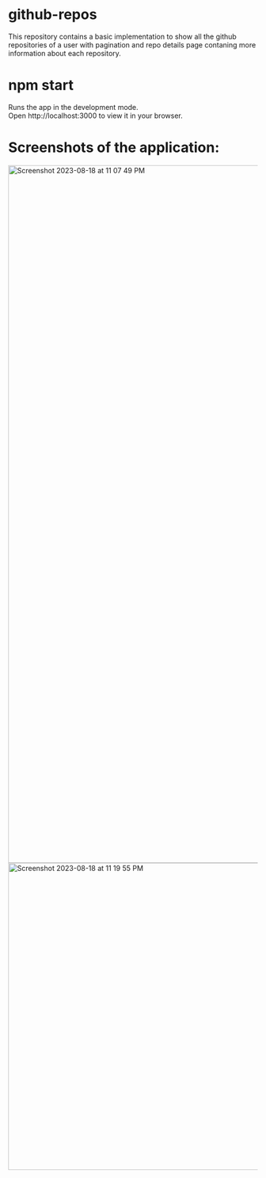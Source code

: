 # github-repos
This repository contains a basic implementation to show all the github repositories of a user with pagination and repo details page contaning more information about each repository.

# npm start
<div>Runs the app in the development mode. </div>
<div>Open http://localhost:3000 to view it in your browser.</div>

# Screenshots of the application: 
<img width="1411" alt="Screenshot 2023-08-18 at 11 07 49 PM" src="https://github.com/hemantkrmmt/github-repos/assets/13727864/10aff781-7b29-44da-a863-4a374a5a7b30">
<!-- -->
<img width="621" alt="Screenshot 2023-08-18 at 11 19 55 PM" src="https://github.com/hemantkrmmt/github-repos/assets/13727864/c038e3e8-1daf-4862-957d-a5facc520536">
